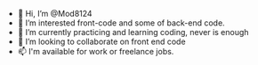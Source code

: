 - 👋 Hi, I’m @Mod8124
- 👀 I’m interested front-code and some of back-end code.
- 🌱 I’m currently practicing and learning coding, never is enough
- 💞️ I’m looking to collaborate on front end code
- 📫 I'm available for work or freelance jobs.

<!---
Mod8124/Mod8124 is a ✨ special ✨ repository because its `README.md` (this file) appears on your GitHub profile.
You can click the Preview link to take a look at your changes.
--->
